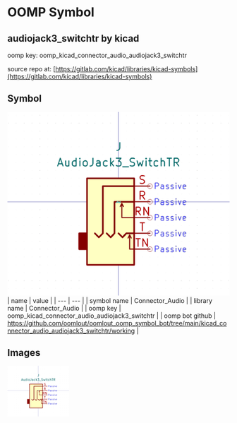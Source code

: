# OOMP Symbol  
## audiojack3_switchtr  by kicad  
  
oomp key: oomp_kicad_connector_audio_audiojack3_switchtr  
  
source repo at: [https://gitlab.com/kicad/libraries/kicad-symbols](https://gitlab.com/kicad/libraries/kicad-symbols)  
## Symbol  
  
[![working.png](working_600.png)](working.png)  
| name | value | 
| --- | --- | 
| symbol name | Connector_Audio | 
| library name | Connector_Audio | 
| oomp key | oomp_kicad_connector_audio_audiojack3_switchtr | 
| oomp bot github | https://github.com/oomlout/oomlout_oomp_symbol_bot/tree/main/kicad_connector_audio_audiojack3_switchtr/working | 
## Images  
  
[![working.png](working_140.png)](working.png)  
